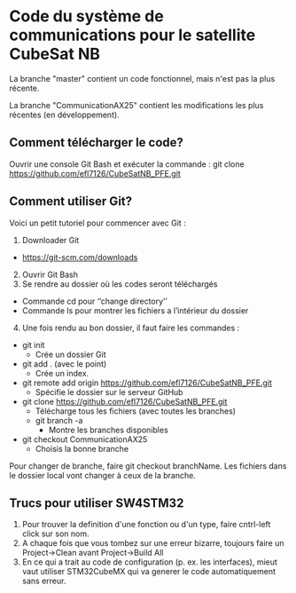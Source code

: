 # Code du système de communications pour le satellite CubeSat NB

La branche "master" contient un code fonctionnel, mais n'est pas la plus récente.

La branche "CommunicationAX25" contient les modifications les plus récentes (en développement).

## Comment télécharger le code?

Ouvrir une console Git Bash et exécuter la commande : git clone https://github.com/efl7126/CubeSatNB_PFE.git

## Comment utiliser Git?

Voici un petit tutoriel pour commencer avec Git :

1.	Downloader Git
- https://git-scm.com/downloads
2.	Ouvrir Git Bash
3.	Se rendre au dossier où les codes seront téléchargés
- Commande cd pour ‘’change directory’’
- Commande ls pour montrer les fichiers a l’intérieur du dossier
4.	Une fois rendu au bon dossier, il faut faire les commandes :
- git init
  - Crée un dossier Git
- git add . (avec le point)
  - Crée un index.
- git remote add origin https://github.com/efl7126/CubeSatNB_PFE.git
  - Spécifie le dossier sur le serveur GitHub
- git clone https://github.com/efl7126/CubeSatNB_PFE.git
  - Télécharge tous les fichiers (avec toutes les branches)
  - git branch -a
    - Montre les branches disponibles
- git checkout CommunicationAX25
  - Choisis la bonne branche

Pour changer de branche, faire git checkout branchName. Les fichiers dans le dossier local vont changer à ceux de la branche.

## Trucs pour utiliser SW4STM32

1. Pour trouver la definition d'une fonction ou d'un type, faire cntrl-left click sur son nom.  
2. A chaque fois que vous tombez sur une erreur bizarre, toujours faire un Project->Clean avant Project->Build All
3. En ce qui a trait au code de configuration (p. ex. les interfaces), mieut vaut utiliser STM32CubeMX qui va generer le code automatiquement sans erreur.
